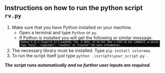 ## Instructions on how to run the python script `rv.py`

1. Make sure that you have Python installed on your machine.
    - Open a terminal and type `Python` or `py`.
    - If Python is installed you will get the following or similar message.
    ![alt text](image.png)
2. The necessary library must be installed. Type `pip install colorama`.
3. To run the script itself just type `python .\scripts\your_script.py `.

***The script runs automatically and no further user inputs are required.***